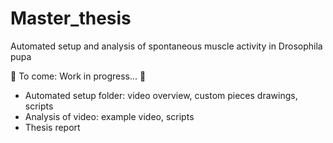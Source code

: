 # Master_thesis
Automated setup and analysis of spontaneous muscle activity in Drosophila pupa

🚧 To come: Work in progress... 🚧

- Automated setup folder: video overview, custom pieces drawings, scripts
- Analysis of video: example video, scripts
- Thesis report
